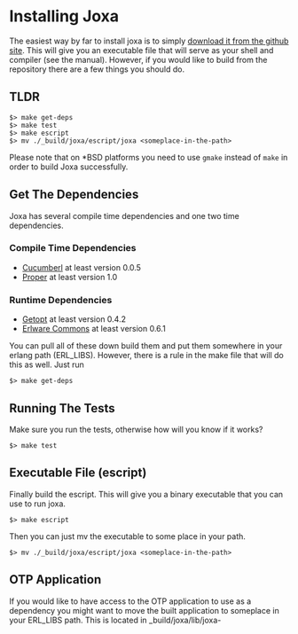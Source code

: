 Installing Joxa
===============

The easiest way by far to install joxa is to simply
[download it from the github site](https://github.com/erlware/joxa/downloads). This
will give you an executable file that will serve as your shell and
compiler (see the manual). However, if you would like to build from
the repository there are a few things you should do.

TLDR
----

    $> make get-deps
    $> make test
    $> make escript
    $> mv ./_build/joxa/escript/joxa <someplace-in-the-path>

Please note that on *BSD platforms you need to use `gmake` instead of
`make` in order to build Joxa successfully.

Get The Dependencies
--------------------

Joxa has several compile time dependencies and one two time dependencies.

### Compile Time Dependencies

* [Cucumberl](https://github.com/membase/cucumberl) at least version 0.0.5
* [Proper](https://github.com/manopapad/proper) at least version 1.0

### Runtime Dependencies

* [Getopt](https://github.com/jcomellas/getopt) at least version 0.4.2
* [Erlware Commons](https://github.com/erlware/erlware_commons) at
  least version 0.6.1

You can pull all of these down build them and put them somewhere in
your erlang path (ERL_LIBS). However, there is a rule in the make file
that will do this as well. Just run

    $> make get-deps

Running The Tests
-----------------

Make sure you run the tests, otherwise how will you know if it works?

    $> make test

Executable File (escript)
-------------------------

Finally build the escript. This will give you a binary executable that
you can use to run joxa.

    $> make escript

Then you can just mv the executable to some place in your path.

    $> mv ./_build/joxa/escript/joxa <someplace-in-the-path>


OTP Application
---------------

If you would like to have access to the OTP application to use as a
dependency you might want to move the built application to someplace
in your ERL_LIBS path. This is located in _build/joxa/lib/joxa-<vsn>
